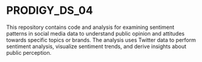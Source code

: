 # PRODIGY_DS_04
This repository contains code and analysis for examining sentiment patterns in social media data to understand public opinion and attitudes towards specific topics or brands. The analysis uses Twitter data to perform sentiment analysis, visualize sentiment trends, and derive insights about public perception.
